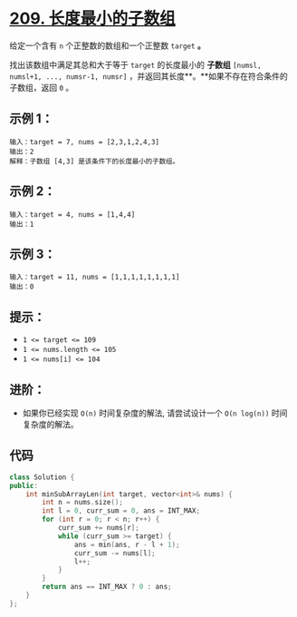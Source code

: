 # [209. 长度最小的子数组](https://leetcode.cn/problems/minimum-size-subarray-sum/)

给定一个含有 `n` 个正整数的数组和一个正整数 `target` **。**

找出该数组中满足其总和大于等于 `target` 的长度最小的 **子数组** `[numsl, numsl+1, ..., numsr-1, numsr]` ，并返回其长度**。**如果不存在符合条件的子数组，返回 `0` 。

## **示例 1：**

```
输入：target = 7, nums = [2,3,1,2,4,3]
输出：2
解释：子数组 [4,3] 是该条件下的长度最小的子数组。
```

## **示例 2：**

```
输入：target = 4, nums = [1,4,4]
输出：1
```

## **示例 3：**

```
输入：target = 11, nums = [1,1,1,1,1,1,1,1]
输出：0 
```

## **提示：**

- `1 <= target <= 109`
- `1 <= nums.length <= 105`
- `1 <= nums[i] <= 104` 

## **进阶：**

- 如果你已经实现 `O(n)` 时间复杂度的解法, 请尝试设计一个 `O(n log(n))` 时间复杂度的解法。

## 代码

```cpp
class Solution {
public:
    int minSubArrayLen(int target, vector<int>& nums) {
        int n = nums.size();
        int l = 0, curr_sum = 0, ans = INT_MAX;
        for (int r = 0; r < n; r++) {
            curr_sum += nums[r];
            while (curr_sum >= target) {
                ans = min(ans, r - l + 1);
                curr_sum -= nums[l];
                l++;
            }
        }
        return ans == INT_MAX ? 0 : ans;
    }
};
```

